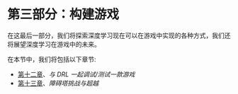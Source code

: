 

# 第三部分：构建游戏

在这最后一部分，我们将探索深度学习现在可以在游戏中实现的各种方式，我们还将展望深度学习在游戏中的未来。

在本节中，我们将包括以下章节:

*   [第十二章](323523c2-82f9-48c4-b1b5-35d417f90558.xhtml)、*与 DRL 一起调试/测试一款游戏*
*   [第十三章](144a9c95-e3b8-4e82-9f72-51b1b9a3757f.xhtml)、*障碍塔挑战与超越*